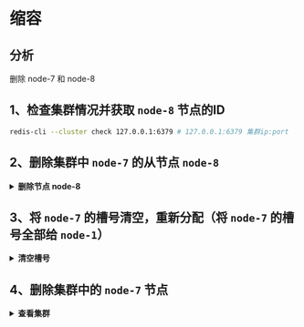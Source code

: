 # 缩容

## 分析

删除 node-7 和 node-8

## 1、检查集群情况并获取 `node-8` 节点的ID

```bash
redis-cli --cluster check 127.0.0.1:6379 # 127.0.0.1:6379 集群ip:port
```

## 2、删除集群中 `node-7` 的从节点 `node-8`

<details>
<summary><b>删除节点 node-8</b></summary>

```bash
redis-cli --cluster del-node 127.0.0.1:6386 1ff420897e6021901b99f9ac073f0e428ef45c62
>>> Removing node 1ff420897e6021901b99f9ac073f0e428ef45c62 from cluster 127.0.0.1:6386
>>> Sending CLUSTER FORGET messages to the cluster...
>>> Sending CLUSTER RESET SOFT to the deleted node.

redis-cli --cluster check 127.0.0.1:6379
127.0.0.1:6379 (7460b806...) -> 0 keys | 4096 slots | 1 slaves.
127.0.0.1:6385 (6888de05...) -> 1 keys | 4096 slots | 0 slaves.
127.0.0.1:6380 (d2217162...) -> 0 keys | 4096 slots | 1 slaves.
127.0.0.1:6381 (5d8ede04...) -> 0 keys | 4096 slots | 1 slaves.
[OK] 1 keys in 4 masters.
0.00 keys per slot on average.
>>> Performing Cluster Check (using node 127.0.0.1:6379)
M: 7460b8066d02612d7028db2d8cecd368febd4e77 127.0.0.1:6379
   slots:[1365-5460] (4096 slots) master
   1 additional replica(s)
M: 6888de053c6c35fbdfc62d503e2464f6db970dff 127.0.0.1:6385
   slots:[0-1364],[5461-6826],[10923-12287] (4096 slots) master
M: d221716225e355966aa300efb8ca5bef496fd4b9 127.0.0.1:6380
   slots:[6827-10922] (4096 slots) master
   1 additional replica(s)
M: 5d8ede04727c1581cd040f51da79f9f076e0c4fd 127.0.0.1:6381
   slots:[12288-16383] (4096 slots) master
   1 additional replica(s)
S: edfa7fe812375524b6c586897887033382864392 127.0.0.1:6382
   slots: (0 slots) slave
   replicates d221716225e355966aa300efb8ca5bef496fd4b9
S: 357a2c306a0349e12ea2434c92655c6f0d5b207d 127.0.0.1:6384
   slots: (0 slots) slave
   replicates 7460b8066d02612d7028db2d8cecd368febd4e77
S: c0d025968fdf0070dbecf5085f287e324264309e 127.0.0.1:6383
   slots: (0 slots) slave
   replicates 5d8ede04727c1581cd040f51da79f9f076e0c4fd
[OK] All nodes agree about slots configuration.
>>> Check for open slots...
>>> Check slots coverage...
[OK] All 16384 slots covered.
```

> redis-cli --cluster check 127.0.0.1:6379
> 
> 127.0.0.1:6379 (7460b806...) -> 0 keys | 4096 slots | 1 slaves.
> 
> 127.0.0.1:6385 (6888de05...) -> 1 keys | 4096 slots | 0 slaves. # 这里可以看到 slaves 已被删除
> 
> 127.0.0.1:6380 (d2217162...) -> 0 keys | 4096 slots | 1 slaves.
> 
> 127.0.0.1:6381 (5d8ede04...) -> 0 keys | 4096 slots | 1 slaves.

</details>

## 3、将 `node-7` 的槽号清空，重新分配（将 `node-7` 的槽号全部给 `node-1`）

<details>
<summary><b>清空槽号</b></summary>

```bash
 redis-cli --cluster reshard 127.0.0.1:6385
>>> Performing Cluster Check (using node 127.0.0.1:6385)
M: 6888de053c6c35fbdfc62d503e2464f6db970dff 127.0.0.1:6385
   slots:[0-1364],[5461-6826],[10923-12287] (4096 slots) master
M: 5d8ede04727c1581cd040f51da79f9f076e0c4fd 127.0.0.1:6381
   slots:[12288-16383] (4096 slots) master
   1 additional replica(s)
M: d221716225e355966aa300efb8ca5bef496fd4b9 127.0.0.1:6380
   slots:[6827-10922] (4096 slots) master
   1 additional replica(s)
M: 7460b8066d02612d7028db2d8cecd368febd4e77 127.0.0.1:6379
   slots:[1365-5460] (4096 slots) master
   1 additional replica(s)
S: edfa7fe812375524b6c586897887033382864392 127.0.0.1:6382
   slots: (0 slots) slave
   replicates d221716225e355966aa300efb8ca5bef496fd4b9
S: 357a2c306a0349e12ea2434c92655c6f0d5b207d 127.0.0.1:6384
   slots: (0 slots) slave
   replicates 7460b8066d02612d7028db2d8cecd368febd4e77
S: c0d025968fdf0070dbecf5085f287e324264309e 127.0.0.1:6383
   slots: (0 slots) slave
   replicates 5d8ede04727c1581cd040f51da79f9f076e0c4fd
[OK] All nodes agree about slots configuration.
>>> Check for open slots...
>>> Check slots coverage...
[OK] All 16384 slots covered.
How many slots do you want to move (from 1 to 16384)? 4096
What is the receiving node ID? 7460b8066d02612d7028db2d8cecd368febd4e77
Please enter all the source node IDs.
  Type 'all' to use all the nodes as source nodes for the hash slots.
  Type 'done' once you entered all the source nodes IDs.
Source node #1: 6888de053c6c35fbdfc62d503e2464f6db970dff
Source node #2: done
```

> How many slots do you want to move (from 1 to 16384)? 4096

这里将 `node-7` 的所有槽位 `4096` 重新分配

> What is the receiving node ID? 7460b8066d02612d7028db2d8cecd368febd4e77

使用 `node-1` 6379 的节点编号接受 `M: 7460b8066d02612d7028db2d8cecd368febd4e77 127.0.0.1:6379`

> Source node #1: 6888de053c6c35fbdfc62d503e2464f6db970dff

这里选择 `node-7` 的编码 `M: 6888de053c6c35fbdfc62d503e2464f6db970dff 127.0.0.1:6385`

> Please enter all the source node IDs.
> 
> Type 'all' to use all the nodes as source nodes for the hash slots.
> 
> Type 'done' once you entered all the source nodes IDs.

后面选择 `done` 继续执行

</details>

## 4、删除集群中的 `node-7` 节点

<details>
<summary><b>查看集群</b></summary>

### 查看集群

```bash
 redis-cli --cluster check 127.0.0.1:6379
127.0.0.1:6379 (7460b806...) -> 1 keys | 8192 slots | 1 slaves.
127.0.0.1:6385 (6888de05...) -> 0 keys | 0 slots | 0 slaves.
127.0.0.1:6380 (d2217162...) -> 0 keys | 4096 slots | 1 slaves.
127.0.0.1:6381 (5d8ede04...) -> 0 keys | 4096 slots | 1 slaves.
[OK] 1 keys in 4 masters.
0.00 keys per slot on average.
>>> Performing Cluster Check (using node 127.0.0.1:6379)
M: 7460b8066d02612d7028db2d8cecd368febd4e77 127.0.0.1:6379
   slots:[0-6826],[10923-12287] (8192 slots) master
   1 additional replica(s)
M: 6888de053c6c35fbdfc62d503e2464f6db970dff 127.0.0.1:6385
   slots: (0 slots) master
M: d221716225e355966aa300efb8ca5bef496fd4b9 127.0.0.1:6380
   slots:[6827-10922] (4096 slots) master
   1 additional replica(s)
M: 5d8ede04727c1581cd040f51da79f9f076e0c4fd 127.0.0.1:6381
   slots:[12288-16383] (4096 slots) master
   1 additional replica(s)
S: edfa7fe812375524b6c586897887033382864392 127.0.0.1:6382
   slots: (0 slots) slave
   replicates d221716225e355966aa300efb8ca5bef496fd4b9
S: 357a2c306a0349e12ea2434c92655c6f0d5b207d 127.0.0.1:6384
   slots: (0 slots) slave
   replicates 7460b8066d02612d7028db2d8cecd368febd4e77
S: c0d025968fdf0070dbecf5085f287e324264309e 127.0.0.1:6383
   slots: (0 slots) slave
   replicates 5d8ede04727c1581cd040f51da79f9f076e0c4fd
[OK] All nodes agree about slots configuration.
>>> Check for open slots...
>>> Check slots coverage...
[OK] All 16384 slots covered.
```

> 127.0.0.1:6385 (6888de05...) -> 0 keys | 0 slots | 0 slaves.

这里可以看到节点 `node-7` `127.0.0.1:6385` 的槽位已经没有从节点（slaves）和槽位（slots）

### 删除节点

```bash
redis-cli --cluster del-node 127.0.0.1:6385 6888de053c6c35fbdfc62d503e2464f6db970dff
>>> Removing node 6888de053c6c35fbdfc62d503e2464f6db970dff from cluster 127.0.0.1:6385
>>> Sending CLUSTER FORGET messages to the cluster...
>>> Sending CLUSTER RESET SOFT to the deleted node.
```

### 重新查看节点

```bash
redis-cli --cluster check 127.0.0.1:6379
127.0.0.1:6379 (7460b806...) -> 1 keys | 8192 slots | 1 slaves.
127.0.0.1:6380 (d2217162...) -> 0 keys | 4096 slots | 1 slaves.
127.0.0.1:6381 (5d8ede04...) -> 0 keys | 4096 slots | 1 slaves.
[OK] 1 keys in 3 masters.
0.00 keys per slot on average.
>>> Performing Cluster Check (using node 127.0.0.1:6379)
M: 7460b8066d02612d7028db2d8cecd368febd4e77 127.0.0.1:6379
   slots:[0-6826],[10923-12287] (8192 slots) master
   1 additional replica(s)
M: d221716225e355966aa300efb8ca5bef496fd4b9 127.0.0.1:6380
   slots:[6827-10922] (4096 slots) master
   1 additional replica(s)
M: 5d8ede04727c1581cd040f51da79f9f076e0c4fd 127.0.0.1:6381
   slots:[12288-16383] (4096 slots) master
   1 additional replica(s)
S: edfa7fe812375524b6c586897887033382864392 127.0.0.1:6382
   slots: (0 slots) slave
   replicates d221716225e355966aa300efb8ca5bef496fd4b9
S: 357a2c306a0349e12ea2434c92655c6f0d5b207d 127.0.0.1:6384
   slots: (0 slots) slave
   replicates 7460b8066d02612d7028db2d8cecd368febd4e77
S: c0d025968fdf0070dbecf5085f287e324264309e 127.0.0.1:6383
   slots: (0 slots) slave
   replicates 5d8ede04727c1581cd040f51da79f9f076e0c4fd
[OK] All nodes agree about slots configuration.
>>> Check for open slots...
>>> Check slots coverage...
[OK] All 16384 slots covered.
```

从结果中可以看出已经从 `四主四从` 缩容到 `三主三从`。

</details>
